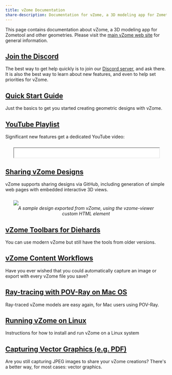 ```yaml
---
title: vZome Documentation
share-description: Documentation for vZome, a 3D modeling app for Zometool and other geometries
---
```


This page contains  documentation about vZome, a 3D modeling app for Zometool and other geometries.
Please visit the [main vZome web site](https://www.vzome.com) for general information.

## [Join the Discord](http://discord.gg/vhyFsNAFPS)

The best way to get help quickly is to join our [Discord server](http://discord.gg/vhyFsNAFPS), and ask there.
It is also the best way to learn about new features, and even to help set priorities for vZome.

## [Quick Start Guide](./quick-start)

Just the basics to get you started creating geometric designs with vZome.

## [YouTube Playlist](https://www.youtube.com/playlist?list=PL7FhcGSSTrf5LR_L1pKUepRf15y6VOHcG)

Significant new features get a dedicated YouTube video:

<figure style="margin: 5%">
  <iframe allowfullscreen="" frameborder="2" height="30vh" width="100%"
     src="//www.youtube.com/embed/videoseries?list=PL7FhcGSSTrf5LR_L1pKUepRf15y6VOHcG">
  </iframe>
</figure>

## [Sharing vZome Designs](./sharing)

vZome supports sharing designs via GitHub, including generation of simple web pages with embedded interactive 3D views.

<script type="module" src="https://www.vzome.com/modules/vzome-viewer.js"></script>
<figure style="margin: 5%">
  <vzome-viewer style="width: 100%; height: 30vh;"
         src="https://vorth.github.io/vzome-sharing/2022/06/19/22-54-33-Baer-dome-triplet-no-fudge/Baer-dome-triplet-no-fudge.vZome">
    <img src="https://vorth.github.io/vzome-sharing/2022/06/19/22-54-33-Baer-dome-triplet-no-fudge/Baer-dome-triplet-no-fudge.png">
  </vzome-viewer>
  <figcaption style="text-align: center; font-style: italic;">
    A sample design exported from vZome, using the vzome-viewer custom HTML element
  </figcaption>
</figure>

## [vZome Toolbars for Diehards](./toolbars-for-diehards)

You can use modern vZome but still have the tools from older versions.

## [vZome Content Workflows](./content-workflows)

Have you ever wished that you could automatically capture an image or export with every vZome file you save?

## [Ray-tracing with POV-Ray on Mac OS](./povray)

Ray-traced vZome models are easy again, for Mac users using POV-Ray.

## [Running vZome on Linux](./running-on-linux)

Instructions for how to install and run vZome on a Linux system

## [Capturing Vector Graphics (e.g. PDF)](./capture-vector-graphics)

Are you still capturing JPEG images to share your vZome creations? There's a better way, for most cases: vector graphics.



